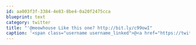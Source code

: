 ```yaml
---
id: aa003f3f-3384-4e83-8be4-0a20f2475cca
blueprint: text
category: twitter
title: "'@meowhouse Like this one? http://bit.ly/c99owI"
caption: '<span class="username username_linked">@<a href="https://twitter.com/meowhouse" title="meowhouse">meowhouse</a></span> Like this one? http://bit.ly/c99owI'
---
```

